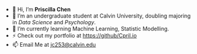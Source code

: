 - 👋 Hi, I’m **Priscilla Chen**
- 👀 I’m an undergraduate student at Calvin University, doubling majoring in *Data Science* and *Psychology*.
- 🌱 I’m currently learning Machine Learning, Statistic Modelling.
- ⚡ Check out my portfolio at [https://github/Cpril.io](https://Cpril.github.io/portfolio)
- 📫 Email Me at jc253@calvin.edu
